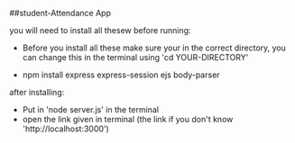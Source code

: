 ##student-Attendance App

you will need to install all thesew before running:

- Before you install all these make sure your in the correct directory, you can change this in the terminal using 'cd YOUR-DIRECTORY'

- npm install express express-session ejs body-parser

after installing:

- Put in 'node server.js' in the terminal
- open the link given in terminal (the link if you don't know 'http://localhost:3000')

